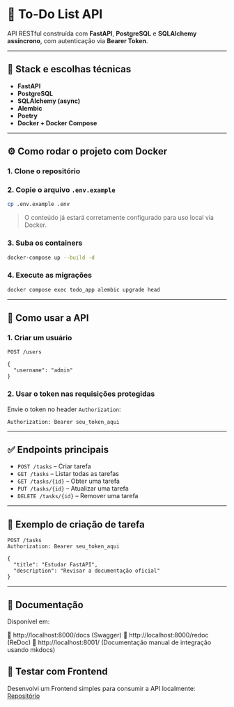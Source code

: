# 📝 To-Do List API

API RESTful construída com **FastAPI**, **PostgreSQL** e **SQLAlchemy assíncrono**, com autenticação via **Bearer Token**.

---

## 🚀 Stack e escolhas técnicas

- **FastAPI**
- **PostgreSQL**
- **SQLAlchemy (async)**
- **Alembic**
- **Poetry**
- **Docker + Docker Compose**

---

## ⚙️ Como rodar o projeto com Docker

### 1. Clone o repositório


### 2. Copie o arquivo `.env.example`

```bash
cp .env.example .env
```

> O conteúdo já estará corretamente configurado para uso local via Docker.

### 3. Suba os containers

```bash
docker-compose up --build -d
```

### 4. Execute as migrações

```bash
docker compose exec todo_app alembic upgrade head
```

---

## 🧪 Como usar a API

### 1. Criar um usuário

```http
POST /users

{
  "username": "admin"
}
```

### 2. Usar o token nas requisições protegidas

Envie o token no header `Authorization`:

```
Authorization: Bearer seu_token_aqui
```

---

## ✅ Endpoints principais

- `POST /tasks` – Criar tarefa
- `GET /tasks` – Listar todas as tarefas
- `GET /tasks/{id}` – Obter uma tarefa
- `PUT /tasks/{id}` – Atualizar uma tarefa
- `DELETE /tasks/{id}` – Remover uma tarefa

---

## 🧠 Exemplo de criação de tarefa

```http
POST /tasks
Authorization: Bearer seu_token_aqui

{
  "title": "Estudar FastAPI",
  "description": "Revisar a documentação oficial"
}
```

---

## 📄 Documentação

Disponível em:

📍 http://localhost:8000/docs  (Swagger)
📍 http://localhost:8000/redoc (ReDoc)
📍 http://localhost:8001/ (Documentação manual de integração usando mkdocs)

## 📄 Testar com Frontend

Desenvolvi um Frontend simples para consumir a API localmente: [Repositório](https://github.com/caiovidinha/todo-front)
